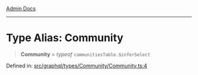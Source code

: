 [Admin Docs](/)

***

# Type Alias: Community

> **Community** = *typeof* `communitiesTable.$inferSelect`

Defined in: [src/graphql/types/Community/Community.ts:4](https://github.com/gautam-divyanshu/talawa-api/blob/a895c36f24acf725ac16aa7e0f8e50ef9fa64c42/src/graphql/types/Community/Community.ts#L4)
